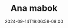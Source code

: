 --- 
title: "Ana mabok"
description: "video bokep Ana mabok terbaru   baru"
date: 2024-09-14T19:06:58-08:00
file_code: "7jvsjbel9xv9"
draft: false
cover: "7n80o3fme7zp0p2n.jpg"
tags: ["Ana", "mabok", "bokep-indo", "bokep-viral", "bokep-ig"]
length: 494
fld_id: "1483150"
foldername: "Anna69 id telegram:"
categories: ["Anna69 id telegram:"]
views: 0
---